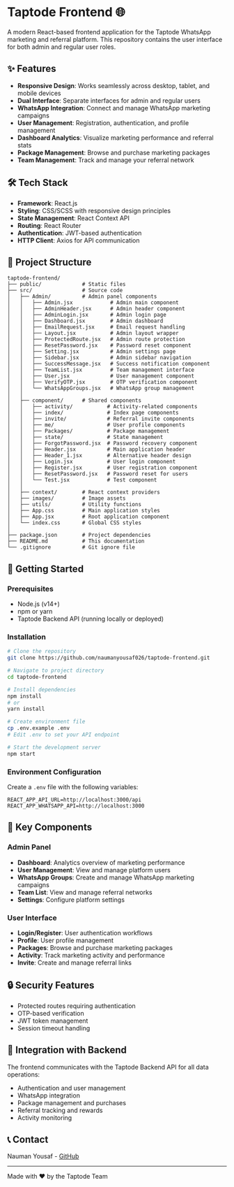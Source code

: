 # Taptode Frontend 🌐

A modern React-based frontend application for the Taptode WhatsApp marketing and referral platform. This repository contains the user interface for both admin and regular user roles.



## ✨ Features

- **Responsive Design**: Works seamlessly across desktop, tablet, and mobile devices
- **Dual Interface**: Separate interfaces for admin and regular users
- **WhatsApp Integration**: Connect and manage WhatsApp marketing campaigns
- **User Management**: Registration, authentication, and profile management
- **Dashboard Analytics**: Visualize marketing performance and referral stats
- **Package Management**: Browse and purchase marketing packages
- **Team Management**: Track and manage your referral network

## 🛠️ Tech Stack

- **Framework**: React.js
- **Styling**: CSS/SCSS with responsive design principles
- **State Management**: React Context API
- **Routing**: React Router
- **Authentication**: JWT-based authentication
- **HTTP Client**: Axios for API communication

## 📂 Project Structure

```
taptode-frontend/
├── public/             # Static files
├── src/                # Source code
│   ├── Admin/          # Admin panel components
│   │   ├── Admin.jsx            # Admin main component
│   │   ├── AdminHeader.jsx      # Admin header component
│   │   ├── AdminLogin.jsx       # Admin login page
│   │   ├── Dashboard.jsx        # Admin dashboard
│   │   ├── EmailRequest.jsx     # Email request handling
│   │   ├── Layout.jsx           # Admin layout wrapper
│   │   ├── ProtectedRoute.jsx   # Admin route protection
│   │   ├── ResetPassword.jsx    # Password reset component
│   │   ├── Setting.jsx          # Admin settings page
│   │   ├── Sidebar.jsx          # Admin sidebar navigation
│   │   ├── SuccessMessage.jsx   # Success notification component
│   │   ├── TeamList.jsx         # Team management interface
│   │   ├── User.jsx             # User management component
│   │   ├── VerifyOTP.jsx        # OTP verification component
│   │   └── WhatsAppGroups.jsx   # WhatsApp group management
│   │
│   ├── component/      # Shared components
│   │   ├── activity/           # Activity-related components
│   │   ├── index/              # Index page components
│   │   ├── invite/             # Referral invite components
│   │   ├── me/                 # User profile components
│   │   ├── Packages/           # Package management
│   │   ├── state/              # State management
│   │   ├── ForgotPassword.jsx  # Password recovery component
│   │   ├── Header.jsx          # Main application header
│   │   ├── Header_1.jsx        # Alternative header design
│   │   ├── Login.jsx           # User login component
│   │   ├── Register.jsx        # User registration component
│   │   ├── ResetPassword.jsx   # Password reset for users
│   │   └── Test.jsx            # Test component
│   │
│   ├── context/        # React context providers
│   ├── images/         # Image assets
│   ├── utils/          # Utility functions
│   ├── App.css         # Main application styles
│   ├── App.jsx         # Root application component
│   └── index.css       # Global CSS styles
│
├── package.json        # Project dependencies
├── README.md           # This documentation
└── .gitignore          # Git ignore file
```

## 🚀 Getting Started

### Prerequisites

- Node.js (v14+)
- npm or yarn
- Taptode Backend API (running locally or deployed)

### Installation

```bash
# Clone the repository
git clone https://github.com/naumanyousaf026/taptode-frontend.git

# Navigate to project directory
cd taptode-frontend

# Install dependencies
npm install
# or
yarn install

# Create environment file
cp .env.example .env
# Edit .env to set your API endpoint

# Start the development server
npm start

```

### Environment Configuration

Create a `.env` file with the following variables:

```
REACT_APP_API_URL=http://localhost:3000/api
REACT_APP_WHATSAPP_API=http://localhost:3000
```

## 📱 Key Components

### Admin Panel

- **Dashboard**: Analytics overview of marketing performance
- **User Management**: View and manage platform users
- **WhatsApp Groups**: Create and manage WhatsApp marketing campaigns
- **Team List**: View and manage referral networks
- **Settings**: Configure platform settings

### User Interface

- **Login/Register**: User authentication workflows
- **Profile**: User profile management
- **Packages**: Browse and purchase marketing packages
- **Activity**: Track marketing activity and performance
- **Invite**: Create and manage referral links

## 🔒 Security Features

- Protected routes requiring authentication
- OTP-based verification
- JWT token management
- Session timeout handling

## 🧩 Integration with Backend

The frontend communicates with the Taptode Backend API for all data operations:

- Authentication and user management
- WhatsApp integration
- Package management and purchases
- Referral tracking and rewards
- Activity monitoring



## 📞 Contact

Nauman Yousaf - [GitHub](https://github.com/naumanyousaf026)

---

Made with ❤️ by the Taptode Team